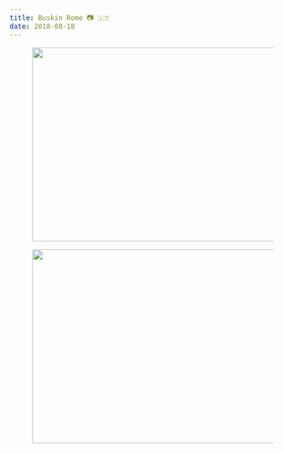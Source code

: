 ```yaml
---
title: Buskin Rome 📷 🇮🇹
date: 2018-08-18
---
```


<center><figure class="kg-card kg-image-card"><img src="https://joshnicholas.com/content/images/2020/07/87BuskinRome------.jpg" class="kg-image" alt loading="lazy" width="608" height="341" srcset="https://joshnicholas.com/content/images/size/w600/2020/07/87BuskinRome------.jpg 600w, https://joshnicholas.com/content/images/2020/07/87BuskinRome------.jpg 608w"></figure><figure class="kg-card kg-image-card"><img src="https://joshnicholas.com/content/images/2020/07/88BuskinRome------.jpg" class="kg-image" alt loading="lazy" width="608" height="341" srcset="https://joshnicholas.com/content/images/size/w600/2020/07/88BuskinRome------.jpg 600w, https://joshnicholas.com/content/images/2020/07/88BuskinRome------.jpg 608w"></figure></center>